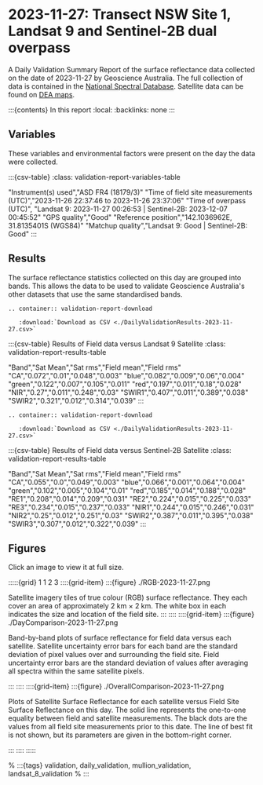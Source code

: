 
# 2023-11-27: Transect NSW Site 1, Landsat 9 and Sentinel-2B dual overpass

A Daily Validation Summary Report of the surface reflectance data collected on the date of 2023-11-27 by Geoscience&nbsp;Australia. 
The full collection of data is contained in the [National Spectral Database](https://www.dea.ga.gov.au/products/national-spectral-database).
Satellite data can be found on [DEA maps](https://maps.dea.ga.gov.au/).

:::{contents} In this report
:local:
:backlinks: none
:::

## Variables

These variables and environmental factors were present on the day the data were collected.

:::{csv-table}
:class: validation-report-variables-table

"Instrument(s) used","ASD FR4 (18179/3)"
"Time of field site measurements (UTC)","2023-11-26 22:37:46 to 2023-11-26 23:37:06"
"Time of overpass (UTC)", "Landsat 9: 2023-11-27 00:26:53 | Sentinel-2B: 2023-12-07 00:45:52"
"GPS quality","Good"
"Reference position","142.1036962E, 31.8135401S (WGS84)"
"Matchup quality","Landsat 9: Good | Sentinel-2B: Good"
:::

## Results

The surface reflectance statistics collected on this day are grouped into bands. 
This allows the data to be used to validate Geoscience Australia's other datasets that use the same standardised bands.

```{eval-rst}
.. container:: validation-report-download

   :download:`Download as CSV <./DailyValidationResults-2023-11-27.csv>`
```

:::{csv-table} Results of Field data versus Landsat 9 Satellite
:class: validation-report-results-table

"Band","Sat Mean","Sat rms","Field mean","Field rms"
"CA","0.072","0.01","0.048","0.003"
"blue","0.082","0.009","0.06","0.004"
"green","0.122","0.007","0.105","0.011"
"red","0.197","0.011","0.18","0.028"
"NIR","0.27","0.011","0.248","0.03"
"SWIR1","0.407","0.011","0.389","0.038"
"SWIR2","0.321","0.012","0.314","0.039"
:::

```{eval-rst}
.. container:: validation-report-download

   :download:`Download as CSV <./DailyValidationResults-2023-11-27.csv>`
```

:::{csv-table} Results of Field data versus Sentinel-2B Satellite
:class: validation-report-results-table

"Band","Sat Mean","Sat rms","Field mean","Field rms"
"CA","0.055","0.0","0.049","0.003"
"blue","0.066","0.001","0.064","0.004"
"green","0.102","0.005","0.104","0.01"
"red","0.185","0.014","0.188","0.028"
"RE1","0.208","0.014","0.209","0.031"
"RE2","0.224","0.015","0.225","0.033"
"RE3","0.234","0.015","0.237","0.033"
"NIR1","0.244","0.015","0.246","0.031"
"NIR2","0.25","0.012","0.251","0.03"
"SWIR2","0.387","0.011","0.395","0.038"
"SWIR3","0.307","0.012","0.322","0.039"
:::

## Figures

Click an image to view it at full size.

:::::{grid} 1 1 2 3
::::{grid-item}
:::{figure} ./RGB-2023-11-27.png

Satellite imagery tiles of true colour (RGB) surface reflectance. 
They each cover an area of approximately 2&nbsp;km &times; 2&nbsp;km. 
The white box in each indicates the size and location
of the field site.
:::
::::
::::{grid-item}
:::{figure} ./DayComparison-2023-11-27.png

Band-by-band plots of surface reflectance for field data versus each satellite. 
Satellite uncertainty error bars for each band are the standard deviation
of pixel values over and surrounding the field site. 
Field uncertainty error bars are the standard deviation of values after 
averaging all spectra within the same satellite pixels. 

:::
::::
::::{grid-item}
:::{figure} ./OverallComparison-2023-11-27.png

Plots of Satellite Surface Reflectance for each satellite versus Field Site
Surface Reflectance on this day. The solid line represents the one-to-one
equality between field and satellite measurements. The black dots are the
values from all field site measurements prior to this date. The line of best
fit is not shown, but its parameters are given in the bottom-right corner.

:::
::::
:::::

% :::{tags} validation, daily_validation, mullion_validation, landsat_8_validation
% :::
